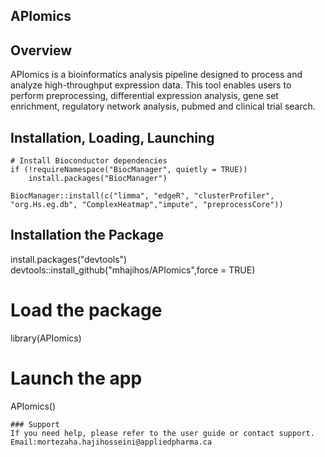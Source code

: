## APIomics
## Overview
APIomics is a bioinformatics analysis pipeline designed to process and analyze high-throughput expression data. This tool enables users to perform preprocessing, differential expression analysis, gene set enrichment, regulatory network analysis, pubmed and clinical trial search.

## Installation, Loading, Launching
```
# Install Bioconductor dependencies
if (!requireNamespace("BiocManager", quietly = TRUE))
    install.packages("BiocManager")

BiocManager::install(c("limma", "edgeR", "clusterProfiler", "org.Hs.eg.db", "ComplexHeatmap","impute", "preprocessCore"))
```

## Installation the Package
install.packages("devtools") 
devtools::install_github("mhajihos/APIomics",force = TRUE)

# Load the package
library(APIomics)

# Launch the app
APIomics()
```
### Support
If you need help, please refer to the user guide or contact support. Email:mortezaha.hajihosseini@appliedpharma.ca


